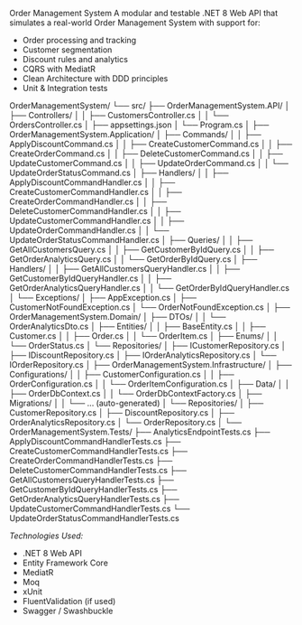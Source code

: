 Order Management System
A modular and testable .NET 8 Web API that simulates a real-world Order Management System with support for:

- Order processing and tracking
- Customer segmentation
- Discount rules and analytics
- CQRS with MediatR
- Clean Architecture with DDD principles
- Unit & Integration tests

OrderManagementSystem/
└── src/
    ├── OrderManagementSystem.API/
    │   ├── Controllers/
    │   │   ├── CustomersController.cs
    │   │   └── OrdersController.cs
    │   ├── appsettings.json
    │   └── Program.cs
    │
    ├── OrderManagementSystem.Application/
    │   ├── Commands/
    │   │   ├── ApplyDiscountCommand.cs
    │   │   ├── CreateCustomerCommand.cs
    │   │   ├── CreateOrderCommand.cs
    │   │   ├── DeleteCustomerCommand.cs
    │   │   ├── UpdateCustomerCommand.cs
    │   │   ├── UpdateOrderCommand.cs
    │   │   └── UpdateOrderStatusCommand.cs
    │   ├── Handlers/
    │   │   ├── ApplyDiscountCommandHandler.cs
    │   │   ├── CreateCustomerCommandHandler.cs
    │   │   ├── CreateOrderCommandHandler.cs
    │   │   ├── DeleteCustomerCommandHandler.cs
    │   │   ├── UpdateCustomerCommandHandler.cs
    │   │   ├── UpdateOrderCommandHandler.cs
    │   │   └── UpdateOrderStatusCommandHandler.cs
    │   ├── Queries/
    │   │   ├── GetAllCustomersQuery.cs
    │   │   ├── GetCustomerByIdQuery.cs
    │   │   ├── GetOrderAnalyticsQuery.cs
    │   │   └── GetOrderByIdQuery.cs
    │   ├── Handlers/
    │   │   ├── GetAllCustomersQueryHandler.cs
    │   │   ├── GetCustomerByIdQueryHandler.cs
    │   │   ├── GetOrderAnalyticsQueryHandler.cs
    │   │   └── GetOrderByIdQueryHandler.cs
    │   └── Exceptions/
    │       ├── AppException.cs
    │       ├── CustomerNotFoundException.cs
    │       └── OrderNotFoundException.cs
    │
    ├── OrderManagementSystem.Domain/
    │   ├── DTOs/
    │   │   └── OrderAnalyticsDto.cs
    │   ├── Entities/
    │   │   ├── BaseEntity.cs
    │   │   ├── Customer.cs
    │   │   ├── Order.cs
    │   │   └── OrderItem.cs
    │   ├── Enums/
    │   │   └── OrderStatus.cs
    │   └── Repositories/
    │       ├── ICustomerRepository.cs
    │       ├── IDiscountRepository.cs
    │       ├── IOrderAnalyticsRepository.cs
    │       └── IOrderRepository.cs
    │
    ├── OrderManagementSystem.Infrastructure/
    │   ├── Configurations/
    │   │   ├── CustomerConfiguration.cs
    │   │   ├── OrderConfiguration.cs
    │   │   └── OrderItemConfiguration.cs
    │   ├── Data/
    │   │   ├── OrderDbContext.cs
    │   │   └── OrderDbContextFactory.cs
    │   ├── Migrations/
    │   │   └── ... (auto-generated)
    │   └── Repositories/
    │       ├── CustomerRepository.cs
    │       ├── DiscountRepository.cs
    │       ├── OrderAnalyticsRepository.cs
    │       └── OrderRepository.cs
    │
    └── OrderManagementSystem.Tests/
        ├── AnalyticsEndpointTests.cs
        ├── ApplyDiscountCommandHandlerTests.cs
        ├── CreateCustomerCommandHandlerTests.cs
        ├── CreateOrderCommandHandlerTests.cs
        ├── DeleteCustomerCommandHandlerTests.cs
        ├── GetAllCustomersQueryHandlerTests.cs
        ├── GetCustomerByIdQueryHandlerTests.cs
        ├── GetOrderAnalyticsQueryHandlerTests.cs
        ├── UpdateCustomerCommandHandlerTests.cs
        └── UpdateOrderStatusCommandHandlerTests.cs

*Technologies Used:*
- .NET 8 Web API
- Entity Framework Core
- MediatR
- Moq
- xUnit
- FluentValidation (if used)
- Swagger / Swashbuckle
